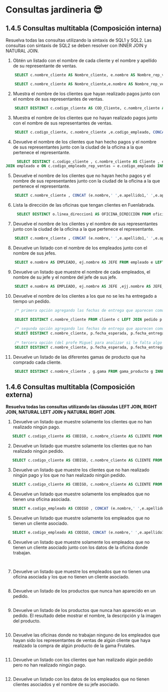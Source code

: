 # Consultas jardineria 😎

## 1.4.5 Consultas multitabla (Composición interna)

Resuelva todas las consultas utilizando la sintaxis de SQL1 y SQL2. Las consultas con sintaxis de SQL2 se deben resolver con INNER JOIN y NATURAL JOIN.

1. Obtén un listado con el nombre de cada cliente y el nombre y apellido de su representante de ventas.

```sql
    SELECT c.nombre_cliente AS Nombre_cliente, e.nombre AS Nombre_rep_ventas, e.apellido1 AS Apellido_rep_ventas FROM cliente c INNER JOIN empleado e ON c.codigo_empleado_rep_ventas = e.codigo_empleado;
```

```sql
    SELECT c.nombre_cliente AS Nombre_cliente,e.nombre AS Nombre_rep_ventas,e.apellido1 AS Apellido_rep_ventas FROM cliente c,empleado e WHERE c.codigo_empleado_rep_ventas = e.codigo_empleado;

```

2. Muestra el nombre de los clientes que hayan realizado pagos junto con el nombre de sus representantes de ventas.

```sql
    SELECT DISTINCT c.codigo_cliente AS COD_Cliente, c.nombre_cliente AS Nombre_cliente, CONCAT( e.nombre,' ',e.apellido1,' ',e.apellido2) AS Representante_ventas FROM cliente c INNER JOIN empleado e  ON c.codigo_empleado_rep_ventas = e.codigo_empleado INNER JOIN pago p ON c.codigo_cliente = p.codigo_cliente ;

```

3. Muestra el nombre de los clientes que no hayan realizado pagos junto con el nombre de sus representantes de ventas.

```sql
    SELECT c.codigo_cliente, c.nombre_cliente ,e.codigo_empleado, CONCAT(e.nombre,' ',e.apellido1,' ',e.apellido2 ) AS REPRESENTANTE_VENTAS FROM cliente c LEFT JOIN pago p ON c.codigo_cliente = p.codigo_cliente INNER JOIN empleado e ON c.codigo_empleado_rep_ventas = e.codigo_empleado WHERE p.codigo_cliente IS NULL;
```

4. Devuelve el nombre de los clientes que han hecho pagos y el nombre de sus representantes junto con la ciudad de la oficina a la que pertenece el representante.

```sql
     SELECT DISTINCT c.codigo_cliente , c.nombre_cliente AS Cliente , e.codigo_empleado, CONCAT (e.nombre,' ',e.apellido1) AS empleado , o.ciudad AS ciudad_Representante_Ventas  FROM cliente c INNER
JOIN empleado e ON c.codigo_empleado_rep_ventas = e.codigo_empleado INNER JOIN pago p ON c.codigo_cliente = p.codigo_cliente INNER JOIN oficina o ON e.codigo_oficina = o.codigo_oficina;
```

5. Devuelve el nombre de los clientes que no hayan hecho pagos y el nombre de sus representantes junto con la ciudad de la oficina a la que pertenece el representante.

```sql
    SELECT c.nombre_cliente , CONCAT (e.nombre,' ',e.apellido1,' ',e.apellido2)AS representante_ventas , o.ciudad FROM cliente c LEFT JOIN pago p ON c.codigo_cliente = p.codigo_cliente INNER JOIN empleado e ON c.codigo_empleado_rep_ventas = e.codigo_empleado INNER JOIN oficina o ON e.codigo_oficina = o.codigo_oficina WHERE p.codigo_cliente IS NULL;
```

6. Lista la dirección de las oficinas que tengan clientes en Fuenlabrada.

```sql
     SELECT DISTINCT o.linea_direccion1 AS OFICINA_DIRECCIÓN FROM oficina o INNER JOIN empleado e ON o.codigo_oficina = e.codigo_oficina INNER JOIN cliente c ON e.codigo_empleado = c.codigo_empleado_rep_ventas WHERE c.ciudad = 'Fuenlabrada';
```

7. Devuelve el nombre de los clientes y el nombre de sus representantes junto con la ciudad de la oficina a la que pertenece el representante.

```sql
    SELECT c.nombre_cliente , CONCAT (e.nombre,' ',e.apellido1,' ',e.apellido2)AS representante_ventas , o.ciudad AS Ciudad_Representante FROM cliente c INNER JOIN empleado e ON c.codigo_empleado_rep_ventas = e.codigo_empleado INNER JOIN oficina o ON e.codigo_oficina = o.codigo_oficina ;
```

8. Devuelve un listado con el nombre de los empleados junto con el nombre de sus jefes.

```sql
    SELECT e.nombre AS EMPLEADO, ej.nombre AS JEFE FROM empleado e LEFT JOIN empleado ej ON e.codigo_jefe = ej.codigo_empleado;
```

9. Devuelve un listado que muestre el nombre de cada empleados, el nombre de su jefe y el nombre del jefe de sus jefe.

```sql
    SELECT e.nombre AS EMPLEADO, ej.nombre AS JEFE ,ejj.nombre AS JEFE_DEL_JEFE FROM empleado e LEFT JOIN empleado ej ON e.codigo_jefe = ej.codigo_empleado LEFT JOIN empleado ejj ON ej.codigo_jefe = ejj.codigo_empleado;
```

10. Devuelve el nombre de los clientes a los que no se les ha entregado a tiempo un pedido.

```sql
    /* primera opción agregando las fechas de entrega que aparecen como NULL */

    SELECT DISTINCT c.nombre_cliente FROM cliente c LEFT JOIN pedido p ON c.codigo_cliente = p.codigo_cliente WHERE p.fecha_entrega > p.fecha_esperada;
    
    /* segunda opción agregando las fechas de entrega que aparecen como NULL */
    SELECT DISTINCT c.nombre_cliente, p.fecha_esperada, p.fecha_entrega, p.estado, p.comentarios FROM cliente c LEFT JOIN pedido p ON c.codigo_cliente = p.codigo_cliente WHERE (p.fecha_entrega > p.fecha_esperada) OR ((p.fecha_entrega IS NULL) AND (p.estado = 'Entregado'));
    
    /* tercera opción (del profe Miguel para analizar si le falta algo más a la consulta) */
    SELECT DISTINCT c.nombre_cliente, p.fecha_esperada, p.fecha_entrega, p.estado, p.comentarios FROM cliente c LEFT JOIN pedido p ON c.codigo_cliente = p.codigo_cliente WHERE p.estado = 'Pendiente';
```

11. Devuelve un listado de las diferentes gamas de producto que ha comprado cada cliente.

```sql
    SELECT DISTINCT c.nombre_cliente , g.gama FROM gama_producto g INNER JOIN producto p ON g.gama = p.gama INNER JOIN detalle_pedido d ON p.codigo_producto = d.codigo_producto INNER JOIN pedido pd ON d.codigo_pedido = pd.codigo_pedido INNER JOIN cliente c ON pd.codigo_cliente = c.codigo_cliente;
```

## 1.4.6 Consultas multitabla (Composición externa)

**Resuelva todas las consultas utilizando las cláusulas LEFT JOIN, RIGHT JOIN, NATURAL LEFT JOIN y NATURAL RIGHT JOIN.**


1. Devuelve un listado que muestre solamente los clientes que no han realizado ningún pago.
 
 ```sql
    SELECT c.codigo_cliente AS CODIGO, c.nombre_cliente AS CLIENTE FROM cliente c LEFT JOIN pago p ON c.codigo_cliente = p.codigo_cliente WHERE p.codigo_cliente IS NULL;
 ```
 
2. Devuelve un listado que muestre solamente los clientes que no han realizado ningún pedido.
 
 ```sql
    SELECT c.codigo_cliente AS CODIGO, c.nombre_cliente AS CLIENTE FROM cliente c LEFT JOIN pedido p ON c.codigo_cliente = p.codigo_cliente WHERE p.codigo_cliente IS NULL;
 ```
 
3. Devuelve un listado que muestre los clientes que no han realizado ningún pago y los que no han realizado ningún pedido.
 
 ```sql
    SELECT c.codigo_cliente AS CODIGO, c.nombre_cliente AS CLIENTE FROM cliente c LEFT JOIN pago p ON c.codigo_cliente = p.codigo_cliente LEFT JOIN pedido pd ON c.codigo_cliente = pd.codigo_cliente WHERE p.codigo_cliente IS NULL AND pd.codigo_cliente IS NULL;
 ```
 
4. Devuelve un listado que muestre solamente los empleados que no tienen una oficina asociada.
 
 ```sql
    SELECT e.codigo_empleado AS CODIGO , CONCAT (e.nombre,' ',e.apellido1,' ',e.apellido2) AS EMPLEADO FROM empleado e LEFT JOIN oficina o ON e.codigo_oficina = o.codigo_oficina WHERE e.codigo_oficina IS NULL;
 ```
 
5. Devuelve un listado que muestre solamente los empleados que no tienen un cliente asociado.
 
 ```sql
    SELECT e.codigo_empleado AS CODIGO, CONCAT (e.nombre,' ',e.apellido1,' ',e.apellido2) AS EMPLEADO FROM empleado e LEFT JOIN cliente c ON e.codigo_empleado = c.codigo_empleado_rep_ventas WHERE c.codigo_empleado_rep_ventas IS NULL ;
 ```
 
6. Devuelve un listado que muestre solamente los empleados que no tienen un cliente asociado junto con los datos de la oficina donde trabajan.
 
 ```sql
    
 ```
 
7. Devuelve un listado que muestre los empleados que no tienen una oficina asociada y los que no tienen un cliente asociado.
 
 ```sql

 ```
 
8. Devuelve un listado de los productos que nunca han aparecido en un pedido.
 
 ```sql

 ```
 
9. Devuelve un listado de los productos que nunca han aparecido en un pedido. El resultado debe mostrar el nombre, la descripción y la imagen del producto.
 
 ```sql

 ```
 
10. Devuelve las oficinas donde no trabajan ninguno de los empleados que hayan sido los representantes de ventas de algún cliente que haya realizado la compra de algún producto de la gama Frutales.
 
 ```sql

 ```
 
11. Devuelve un listado con los clientes que han realizado algún pedido pero no han realizado ningún pago.
 
 ```sql

 ```
 
12. Devuelve un listado con los datos de los empleados que no tienen clientes asociados y el nombre de su jefe asociado.
 
 ```sql

 ```
 